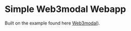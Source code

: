 # Simple Web3modal Webapp

Built on the example found here [Web3modal](https://github.com/web3modal/web3modal)).
